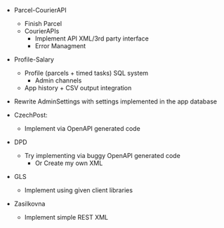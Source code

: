 ﻿- Parcel-CourierAPI
   - Finish Parcel
   - CourierAPIs
      - Implement API XML/3rd party interface
      - Error Managment
- Profile-Salary
    - Profile (parcels + timed tasks) SQL system
        - Admin channels
    - App history + CSV output integration
- Rewrite AdminSettings with settings implemented in the app database

- CzechPost:
	- Implement via OpenAPI generated code
- DPD
	- Try implementing via buggy OpenAPI generated code
		- Or Create my own XML
- GLS
	- Implement using given client libraries
- Zasilkovna
	- Implement simple REST XML
